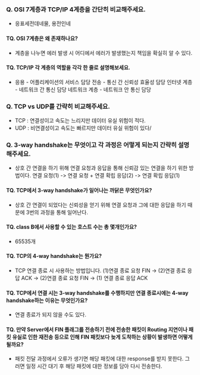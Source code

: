 ### Q. OSI 7계층과 TCP/IP 4계층을 간단히 비교해주세요.
- 응표세전데네물, 용전인네
#### TQ. OSI 7계층은 왜 존재하나요?
- 계층을 나누면 에러 발생 시 어디에서 에러가 발생했는지 책임을 확실히 알 수 있다.
#### TQ. TCP/IP 각 계층의 역할을 각각 한 줄로 설명해보세요.
- 응용 - 어플리케이션의 서비스 담당
  전송 - 통신 간 신뢰성 효율성 담당
  인터넷 계층 - 네트워크 간 통신 담당
  네트워크 계층 - 네트워크 안 통신 담당
### Q. TCP vs UDP를 간략히 비교해주세요.
- TCP : 연결성이고 속도는 느리지만 데이터 유실 위험이 적다.
- UDP : 비연결성이고 속도는 빠르지만 데이터 유실 위험이 있다/
### Q. 3-way handshake는 무엇이고 각 과정은 어떻게 되는지 간략히 설명해주세요.
- 상호 간 연결을 하기 위해 연결 요청과 응답을 통해 신뢰감 있는 연결을 하기 위한 방법이다. 연결 요청(1) -> 연결 요청 + 연결 확립 응답(2) -> 연결 확립 응답(1)
#### TQ. TCP에서 3-way handshake가 일어나는 까닭은 무엇인가요?
- 상호 간 연결이 되었다는 신뢰성을 얻기 위해 연결 요청과 그에 대한 응답을 하기 때문에 3번의 과정을 통해 일어난다.
#### TQ. class B에서 사용할 수 있는 호스트 수는 총 몇개인가요?
- 65535개
#### TQ. TCP의 4-way handshake는 뭔가요?
- TCP 연결 종료 시 사용하는 방법입니다. 
(1)연결 종료 요청 FIN -> (2)연결 종료 응답 ACK -> (2)연결 종료 요청 FIN -> (1) 연결 종료 응답 ACK
#### TQ. TCP에서 연결 시는 3-way handshake를 수행하지만 연결 종료시에는 4-way handshake하는 이유는 무엇인가요?
- 연결 종료가 되지 않을 수도 있다.
#### TQ. 만약 Server에서 FIN 플래그를 전송하기 전에 전송한 패킷이 Routing 지연이나 패킷 유실로 인한 재전송 등으로 인해 FIN 패킷보다 늦게 도착하는 상황이 발생하면 어떻게 될까요?
- 패킷 전달 과정에서 오류가 생기면 해당 패킷에 대한 response를 받지 못한다. 그러면 일정 시간 대기 후 해당 패킷에 대한 정보를 담아 다시 전송한다.